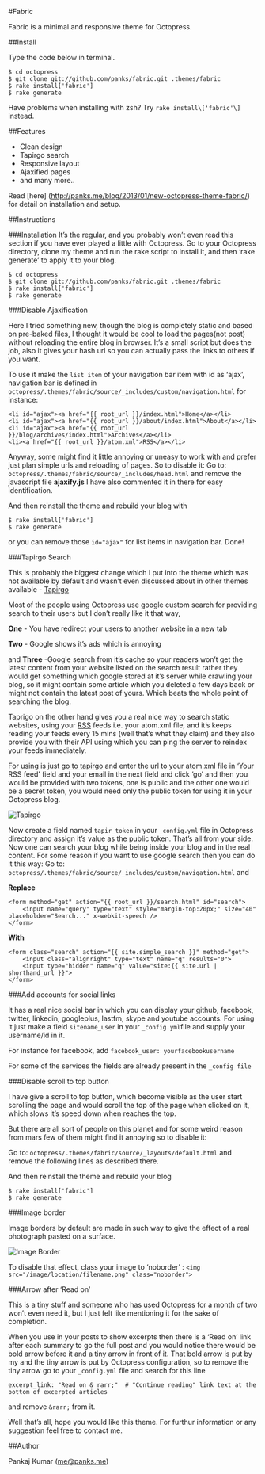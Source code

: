 #Fabric

Fabric is a minimal and responsive theme for Octopress.

##Install

Type the code below in terminal.

	$ cd octopress
	$ git clone git://github.com/panks/fabric.git .themes/fabric
	$ rake install['fabric']
	$ rake generate

Have problems when installing with zsh? Try `rake install\['fabric'\]` instead.

##Features

- Clean design
- Tapirgo search
- Responsive layout
- Ajaxified pages
- and many more..

Read [here] (http://panks.me/blog/2013/01/new-octopress-theme-fabric/) for detail on installation and setup.

##Instructions


###Installation
It’s the regular, and you probably won’t even read this section if you have ever played a little with Octopress. Go to your Octopress directory, clone my theme and run the rake script to install it, and then ‘rake generate’ to apply it to your blog.

    $ cd octopress
    $ git clone git://github.com/panks/fabric.git .themes/fabric
    $ rake install['fabric']
    $ rake generate


###Disable Ajaxification

Here I tried something new, though the blog is completely static and based on pre-baked files, I thought it would be cool to load the pages(not post) without reloading the entire blog in browser.
It’s a small script but does the job, also it gives your hash url so you can actually pass the links to others if you want.

To use it make the `list item` of your navigation bar item with id as ‘ajax’, navigation bar is defined in `octopress/.themes/fabric/source/_includes/custom/navigation.html` for instance:

    <li id="ajax"><a href="{{ root_url }}/index.html">Home</a></li>
    <li id="ajax"><a href="{{ root_url }}/about/index.html">About</a></li>
    <li id="ajax"><a href="{{ root_url }}/blog/archives/index.html">Archives</a></li>
    <li><a href="{{ root_url }}/atom.xml">RSS</a></li>

Anyway, some might find it little annoying or uneasy to work with and prefer just plan simple urls and reloading of pages. So to disable it:
Go to: `octopress/.themes/fabric/source/_includes/head.html` and remove the javascript file **ajaxify.js** I have also commented it in there for easy identification.

And then reinstall the theme and rebuild your blog with

    $ rake install['fabric']
    $ rake generate

or you can remove those `id="ajax"` for list items in navigation bar.
Done!


###Tapirgo Search

This is probably the biggest change which I put into the theme which was not available by default and wasn’t even discussed about in other themes available - [Tapirgo](http://tapirgo.com/)

Most of the people using Octopress use google custom search for providing search to their users but I don’t really like it that way,

**One** - You have redirect your users to another website in a new tab

**Two** - Google shows it’s ads which is annoying

and **Three** -Google search from it’s cache so your readers won’t get the latest content from your website listed on the search result rather they would get something which google stored at it’s server while crawling your blog, so it might contain some article which you deleted a few days back or might not contain the latest post of yours. Which beats the whole point of searching the blog.

Taprigo on the other hand gives you a real nice way to search static websites, using your [RSS](http://en.wikipedia.org/wiki/RSS) feeds i.e. your atom.xml file, and it’s keeps reading your feeds every 15 mins (well that’s what they claim) and they also provide you with their API using which you can ping the server to reindex your feeds immediately.

For using is just [go to tapirgo](http://tapirgo.com/) and enter the url to your atom.xml file in ‘Your RSS feed’ field and your email in the next field and click ‘go’ and then you would be provided with two tokens, one is public and the other one would be a secret token, you would need only the public token for using it in your Octopress blog.

![Tapirgo](http://panks.me/images/imagewithborderex.png)

Now create a field named `tapir_token` in your `_config.yml` file in Octopress directory and assign it’s value as the public token. That’s all from your side. Now one can search your blog while being inside your blog and in the real content.
For some reason if you want to use google search then you can do it this way:
Go to: `octopress/.themes/fabric/source/_includes/custom/navigation.html` and

**Replace**

    <form method="get" action="{{ root_url }}/search.html" id="search">
        <input name="query" type="text" style="margin-top:20px;" size="40" placeholder="Search..." x-webkit-speech />
    </form>

**With**


    <form class="search" action="{{ site.simple_search }}" method="get">
        <input class="alignright" type="text" name="q" results="0">
        <input type="hidden" name="q" value="site:{{ site.url | shorthand_url }}">
    </form>


###Add accounts for social links

It has a real nice social bar in which you can display your github, facebook, twitter, linkedin, googleplus, lastfm, skype and youtube accounts. For using it just make a field `sitename_user` in your `_config.yml`file and supply your username/id in it.

For instance for facebook, add `facebook_user: yourfacebookusername`

For some of the services the fields are already present in the `_config file`


###Disable scroll to top button

I have give a scroll to top button, which become visible as the user start scrolling the page and would scroll the top of the page when clicked on it, which slows it’s speed down when reaches the top.

But there are all sort of people on this planet and for some weird reason from mars few of them might find it annoying so to disable it:

Go to: `octopress/.themes/fabric/source/_layouts/default.html` and remove the following lines as described there.

And then reinstall the theme and rebuild your blog

    $ rake install['fabric']
    $ rake generate


###Image border

Image borders by default are made in such way to give the effect of a real photograph pasted on a surface.

![Image Border](http://panks.me/images/imagewithborderex.png)

To disable that effect, class your image to ‘noborder’ : `<img src="/image/location/filename.png" class="noborder">`


###Arrow after ‘Read on’

This is a tiny stuff and someone who has used Octopress for a month of two won’t even need it, but I just felt like mentioning it for the sake of completion.

When you use in your posts to show excerpts then there is a ‘Read on’ link after each summary to go the full post and you would notice there would be bold arrow before it and a tiny arrow in front of it. That bold arrow is put by my and the tiny arrow is put by Octopress configuration, so to remove the tiny arrow go to your `_config.yml` file and search for this line

`excerpt_link: "Read on & rarr;"  # "Continue reading" link text at the bottom of excerpted articles`

and remove `&rarr;` from it.

Well that’s all, hope you would like this theme. For furthur information or any suggestion feel free to contact me.


##Author

Pankaj Kumar (me@panks.me)

